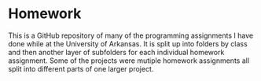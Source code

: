 # Homework
This is a GitHub repository of many of the programming assignments I have done while at the University of Arkansas. It is split up into folders by class and then another layer of subfolders for each individual homework assignment. Some of the projects were mutiple homework assignments all split into different parts of one larger project.
